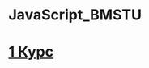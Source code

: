 # JavaScript_BMSTU
# [1 Курс](https://github.com/maxim218/JavaScript-Tasks-IU/blob/master/TASK_1/Lesson_1.markdown "")
